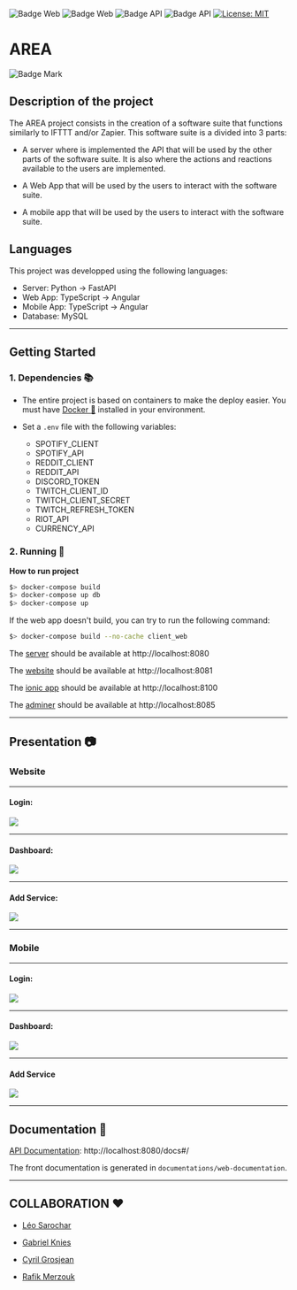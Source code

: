![Badge Web](https://img.shields.io/badge/Web-Angular-red?logo=angular)
![Badge Web](https://img.shields.io/badge/Mobile-Ionic-cyan?logo=ionic)
![Badge API](https://img.shields.io/badge/API-FastAPI-green?logo=FastApi&color=%2334D058)
![Badge API](https://img.shields.io/badge/Database-MySQL-blue?logo=MySQL)
[![License: MIT](https://img.shields.io/badge/License-MIT-yellow.svg)](https://opensource.org/licenses/MIT)

# AREA

![Badge Mark](https://img.shields.io/badge/Module%20Mark-A-%2372FA08.svg?&style=for-the-badge&logoColor=black)

## Description of the project

The AREA project consists in the creation of a software suite that functions similarly to IFTTT and/or Zapier.
This software suite is a divided into 3 parts:

- A server where is implemented the API that will be used by the other parts of the software suite. It is also where the actions and reactions available to the users are implemented.

- A Web App that will be used by the users to interact with the software suite.

- A mobile app that will be used by the users to interact with the software suite.

## Languages

This project was developped using the following languages:

- Server: Python -> FastAPI
- Web App: TypeScript -> Angular
- Mobile App: TypeScript -> Angular
- Database: MySQL

---

## Getting Started

### 1. Dependencies :books:

- The entire project is based on containers to make the deploy easier. You must have [Docker :whale:](https://docs.docker.com/get-docker/) installed in your environment.

- Set a `.env` file with the following variables:
    - SPOTIFY_CLIENT
    - SPOTIFY_API
    - REDDIT_CLIENT
    - REDDIT_API
    - DISCORD_TOKEN
    - TWITCH_CLIENT_ID
    - TWITCH_CLIENT_SECRET
    - TWITCH_REFRESH_TOKEN
    - RIOT_API
    - CURRENCY_API

### 2. Running :rocket:

**How to run project**

```bash
$> docker-compose build
$> docker-compose up db
$> docker-compose up
```

If the web app doesn't build, you can try to run the following command:

```bash
$> docker-compose build --no-cache client_web
```

The [server](http://localhost:8080) should be available at http://localhost:8080

The [website](http://localhost:8081) should be available at http://localhost:8081

The [ionic app](http://localhost:8100) should be available at http://localhost:8100

The [adminer](http://localhost:8085) should be available at http://localhost:8085

---

## Presentation :camera:

### **Website**

---

#### Login:

![](images/login-website.png)

---

#### Dashboard:

![](images/dashboard-reactions.png)

---

#### Add Service:

![](images/dashboard-add-actions.png)

---

### **Mobile**

---
#### Login:

![](images/mobile-login.png)

---

#### Dashboard:
![](images/mobile-reactions.png)

---

#### Add Service
![](images/mobile-add-service.png)


---

## Documentation :notebook:

[API Documentation](http://localhost:8080/docs#/): http://localhost:8080/docs#/

The front documentation is generated in `documentations/web-documentation`.

---

## COLLABORATION :heart:

- [Léo Sarochar](https://github.com/LeoSarochar)

- [Gabriel Knies](https://github.com/gabirel1)

- [Cyril Grosjean](https://github.com/CyrilGrosjean)

- [Rafik Merzouk](https://github.com/Belkadafi)
